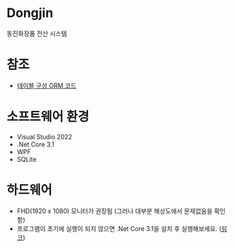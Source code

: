 # Dongjin
동진화장품 전산 시스템

# 참조
- [테이블 구성 ORM 코드](https://github.com/jh2song/Dongjin/tree/master/Dongjin/Table)

# 소프트웨어 환경
- Visual Studio 2022
- .Net Core 3.1
- WPF
- SQLite

# 하드웨어
- FHD(1920 x 1080) 모니터가 권장됨 (그러나 대부분 해상도에서 문제없음을 확인함)
- 프로그램이 초기에 실행이 되지 않으면 .Net Core 3.1을 설치 후 실행해보세요. ([링크](https://dotnet.microsoft.com/en-us/download/dotnet/3.1))
